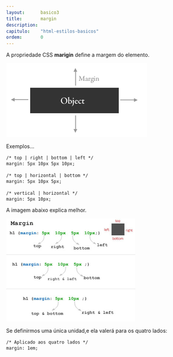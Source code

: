 ```yaml
---
layout:      basico3
title:       margin
description:
capitulo:    "html-estilos-basicos"
ordem:       0
---
```


A propriedade CSS __marigin__ define a margem do elemento.

![CSS marigin](margin-css.gif "CSS marigin" )


Exemplos...


    /* top | right | bottom | left */
    margin: 5px 10px 5px 10px;

    /* top | horizontal | bottom */
    margin: 5px 10px 5px;

    /* vertical | horizontal */
    margin: 5px 10px;


A imagem abaixo explica melhor.

![exemplos da propriedade CSS marigin](margin-css-shorthand.jpg "exemplos da propriedade CSS marigin")

Se definirmos uma única unidad,e ela valerá para os quatro lados:

    /* Aplicado aos quatro lados */
    margin: 1em;
